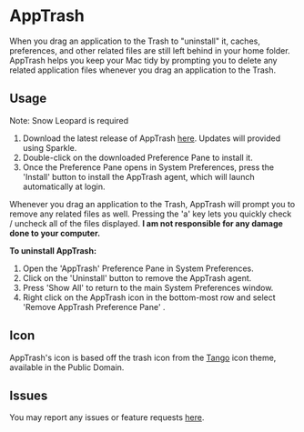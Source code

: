 AppTrash
========

When you drag an application to the Trash to "uninstall" it, caches, preferences, and other related files are still left behind in your home folder. AppTrash helps you keep your Mac tidy by prompting you to delete any related application files whenever you drag an application to the Trash.

Usage
-----

Note: Snow Leopard is required

1. Download the latest release of AppTrash [here](http://github.com/mattrajca/AppTrash/downloads). Updates will provided using Sparkle.
2. Double-click on the downloaded Preference Pane to install it.
3. Once the Preference Pane opens in System Preferences, press the 'Install' button to install the AppTrash agent, which will launch automatically at login.

Whenever you drag an application to the Trash, AppTrash will prompt you to remove any related files as well. Pressing the 'a' key lets you quickly check / uncheck all of the files displayed. **I am not responsible for any damage done to your computer.**

**To uninstall AppTrash:**

1. Open the 'AppTrash' Preference Pane in System Preferences.
2. Click on the 'Uninstall' button to remove the AppTrash agent.
3. Press 'Show All' to return to the main System Preferences window.
4. Right click on the AppTrash icon in the bottom-most row and select 'Remove AppTrash Preference Pane'
.

Icon
----

AppTrash's icon is based off the trash icon from the [Tango](http://tango.freedesktop.org/Tango_Desktop_Project) icon theme, available in the Public Domain.

Issues
------

You may report any issues or feature requests [here](http://github.com/mattrajca/AppTrash/issues).
